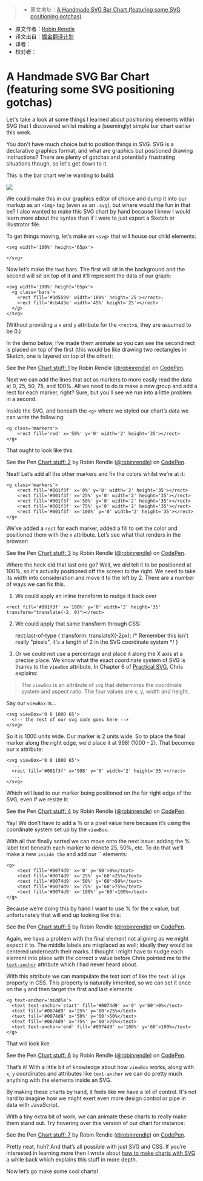 > * 原文地址：[A Handmade SVG Bar Chart (featuring some SVG positioning gotchas)](https://css-tricks.com/handmade-svg-bar-chart-featuring-svg-positioning-gotchas/)
* 原文作者：[Robin Rendle](https://css-tricks.com/forums/users/robinrendle/)
* 译文出自：[掘金翻译计划](https://github.com/xitu/gold-miner)
* 译者：
* 校对者：

# A Handmade SVG Bar Chart (featuring some SVG positioning gotchas)
Let's take a look at some things I learned about positioning elements within SVG that I discovered whilst making a (seemingly) simple bar chart earlier this week.

You don't have much choice but to position things in SVG. SVG is a declarative graphics format, and what are graphics but positioned drawing instructions? There are plenty of gotchas and potentially frustrating situations though, so let's get down to it.



This is the bar chart we're wanting to build:

![](https://cdn.css-tricks.com/wp-content/uploads/2016/10/Screenshot-2016-10-20-21.57.49.png)

We could make this in our graphics editor of choice and dump it into our markup as an `<img>` tag (even as an `.svg`), but where would the fun in that be? I also wanted to make this SVG chart by hand because I knew I would learn more about the syntax than if I were to just export a Sketch or Illustrator file.

To get things moving, let’s make an `<svg>` that will house our child elements:

```
<svg width='100%' height='65px'>

</svg>
```

Now let’s make the two bars. The first will sit in the background and the second will sit on top of it and it’ll represent the data of our graph:

```
<svg width='100%' height='65px'>
  <g class='bars'>
    <rect fill='#3d5599' width='100%' height='25'></rect>;
    <rect fill='#cb4d3e' width='45%' height='25'></rect>
  </g>
</svg>
```

(Without providing a `x` and `y` attribute for the `<rect>`s, they are assumed to be 0.)

In the demo below, I’ve made them animate so you can see the second rect is placed on top of the first (this would be like drawing two rectangles in Sketch, one is layered on top of the other):

See the Pen [Chart stuff: 1](http://codepen.io/robinrendle/pen/43430fd382ab20ff426022d5c8ad4a89/) by Robin Rendle ([@robinrendle](http://codepen.io/robinrendle)) on [CodePen](http://codepen.io).

Next we can add the lines that act as markers to more easily read the data at 0, 25, 50, 75, and 100%. All we need to do is make a new group and add a rect for each marker, right? Sure, but you'll see we run into a little problem in a second.

Inside the SVG, and beneath the `<g>` where we styled our chart’s data we can write the following:

```
<g class='markers'>
    <rect fill='red' x='50%' y='0' width='2' height='35'></rect>
</g>
```

That ought to look like this:

See the Pen [Chart stuff: 2](http://codepen.io/robinrendle/pen/e1a7d1e99ada07657cc0a98ff3652fec/) by Robin Rendle ([@robinrendle](http://codepen.io/robinrendle)) on [CodePen](http://codepen.io).

Neat! Let’s add all the other markers and fix the colors whilst we’re at it:

```
<g class='markers'>
    <rect fill='#001f3f' x='0%' y='0' width='2' height='35'></rect>
    <rect fill='#001f3f' x='25%' y='0' width='2' height='35'></rect>
    <rect fill='#001f3f' x='50%' y='0' width='2' height='35'></rect>
    <rect fill='#001f3f' x='75%' y='0' width='2' height='35'></rect>
    <rect fill='#001f3f' x='100%' y='0' width='2' height='35'></rect>
</g>
```

We’ve added a `rect` for each marker, added a fill to set the color and positioned them with the `x` attribute. Let’s see what that renders in the browser:

See the Pen [Chart stuff: 3](http://codepen.io/robinrendle/pen/fb6b57b1a2572d312112b425bd8762fa/) by Robin Rendle ([@robinrendle](http://codepen.io/robinrendle)) on [CodePen](http://codepen.io).

Where the heck did that last one go? Well, we _did_ tell it to be positioned at 100%, so it's actually positioned off the screen to the right. We need to take its width into consideration and move it to the left by 2\. There are a number of ways we can fix this.

1) We could apply an inline transform to nudge it back over

```
<rect fill='#001f3f' x='100%' y='0' width='2' height='35' transform="translate(-2, 0)"></rect>
```

2) We could apply that same transform through CSS:

    rect:last-of-type {
      transform: translateX(-2px); /* Remember this isn't really "pixels", it's a length of 2 in the SVG coordinate system */
    }

3) Or we could not use a percentage and place it along the X axis at a precise place. We know what the exact coordinate system of SVG is thanks to the `viewBox` attribute. In Chapter 6 of [Practical SVG](https://abookapart.com/products/practical-svg), Chris explains:

> The `viewBox` is an attribute of `svg` that determines the coordinate system and aspect ratio. The four values are x, y, width and height.

Say our `viewBox` is...

```
<svg viewBox='0 0 1000 65'>
  <!-- the rest of our svg code goes here -->
</svg>
```

So it is 1000 units wide. Our marker is 2 units wide. So to place the final marker along the right edge, we'd place it at 998! (1000 - 2). That becomes our x attribute:

```
<svg viewBox='0 0 1000 65'>
  ...
  <rect fill='#001f3f' x='998' y='0' width='2' height='35'></rect>
  ...
</svg>
```

Which will lead to our marker being positioned on the far right edge of the SVG, even if we resize it:

See the Pen [Chart stuff: 4](http://codepen.io/robinrendle/pen/595f1f122c4489567ecc1dd696870ad2/) by Robin Rendle ([@robinrendle](http://codepen.io/robinrendle)) on [CodePen](http://codepen.io).

Yay! We don’t have to add a % or a pixel value here because it’s using the coordinate system set up by the `viewBox`.

With all that finally sorted we can move onto the next issue: adding the % label text beneath each marker to denote 25, 50%, etc. To do that we’ll make a new `` inside the `` and add our `` elements:

```
<g>
    <text fill='#0074d9' x='0' y='60'>0%</text>
    <text fill='#0074d9' x='25%' y='60'>25%</text>
    <text fill='#0074d9' x='50%' y='60'>50%</text>
    <text fill='#0074d9' x='75%' y='60'>75%</text>
    <text fill='#0074d9' x='100%' y='60'>100%</text>
</g>
```

Because we’re doing this by hand I want to use % for the x value, but unfortunately that will end up looking like this:

See the Pen [Chart stuff: 5](http://codepen.io/robinrendle/pen/f10b2c6e1ddfcf491a84b457da8c7bee/) by Robin Rendle ([@robinrendle](http://codepen.io/robinrendle)) on [CodePen](http://codepen.io).

Again, we have a problem with the final element not aligning as we might expect it to. The middle labels are misplaced as well; ideally they would be centered underneath their marks. I thought I might have to nudge each element into place with the correct x value before Chris pointed me to the [`text-anchor`](https://developer.mozilla.org/en-US/docs/Web/SVG/Attribute/text-anchor) attribute which I had never heard about.

With this attribute we can manipulate the text sort of like the `text-align` property in CSS. This property is naturally inherited, so we can set it once on the `g` and then target the first and last elements:

```
<g text-anchor='middle'>
  <text text-anchor='start' fill='#0074d9' x='0' y='60'>0%</text>
  <text fill='#0074d9' x='25%' y='60'>25%</text>
  <text fill='#0074d9' x='50%' y='60'>50%</text>
  <text fill='#0074d9' x='75%' y='60'>75%</text>
  <text text-anchor='end' fill='#0074d9' x='100%' y='60'>100%</text>
</g>
```

That will look like:

See the Pen [Chart stuff: 6](http://codepen.io/robinrendle/pen/338cf7c726d85c58c16f9b07a0dd4de3/) by Robin Rendle ([@robinrendle](http://codepen.io/robinrendle)) on [CodePen](http://codepen.io).

That’s it! With a little bit of knowledge about how `viewBox` works, along with `x`, `y` coordinates and attributes like `text-anchor` we can do pretty much anything with the elements inside an SVG.

By making these charts by hand, it feels like we have a lot of control. It's not hard to imagine how we might exert even more design control or pipe in data with JavaScript.

With a tiny extra bit of work, we can animate these charts to really make them stand out. Try hovering over this version of our chart for instance:

See the Pen [Chart stuff: 7](http://codepen.io/robinrendle/pen/9197c221b3032a8b78c472f9a9a799b5/) by Robin Rendle ([@robinrendle](http://codepen.io/robinrendle)) on [CodePen](http://codepen.io).

Pretty neat, huh? And that’s all possible with just SVG and CSS. If you’re interested in learning more then I wrote about [how to make charts with SVG](https://css-tricks.com/how-to-make-charts-with-svg/) a while back which explains this stuff in more depth.

Now let’s go make some cool charts!

